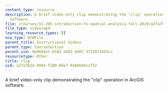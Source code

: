 ```yaml
---
content_type: resource
description: A brief video-only clip demonstrating the "clip" operation in ArcGIS
  software.
file: /courses/11-205-introduction-to-spatial-analysis-fall-2019/a27a76249994f2800de701606d41cf22_MIT11_205F19_clip.mp4
file_type: video/mp4
learning_resource_types: []
ocw_type: OCWFile
parent_title: Instructional Videos
parent_type: CourseSection
parent_uid: 9e0b03e1-6583-a583-6d8f-3732072425cc
resourcetype: Other
title: Clip
uid: a27a7624-9994-f280-0de7-01606d41cf22
---
```

A brief video-only clip demonstrating the "clip" operation in ArcGIS software.

